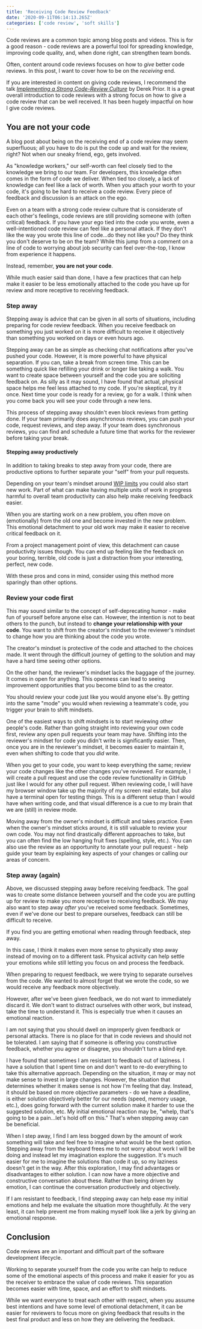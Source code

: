 ```yaml
---
title: 'Receiving Code Review Feedback'
date: '2020-09-11T06:14:13.265Z'
categories: ['code review', 'soft skills']
---
```


Code reviews are a common topic among blog posts and videos. This is for a good reason - code reviews are a powerful tool for spreading knowledge, improving code quality, and, when done right, can strengthen team bonds.

Often, content around code reviews focuses on how to _give_ better code reviews. In this post, I want to cover how to be on the _receiving_ end.

If you are interested in content on giving code reviews, I recommend the talk [_Implementing a Strong Code-Review Culture_](https://youtu.be/PJjmw9TRB7s) by Derek Prior. It is a great overall introduction to code reviews with a strong focus on how to give a code review that can be well received. It has been hugely impactful on how I give code reviews.

## You are not your code

A blog post about being on the receiving end of a code review may seem superfluous; all you have to do is put the code up and wait for the review, right? Not when our sneaky friend, ego, gets involved.

As "knowledge workers," our self-worth can feel closely tied to the knowledge we bring to our team. For developers, this knowledge often comes in the form of code we deliver. When tied too closely, a lack of knowledge can feel like a lack of worth. When you attach your worth to your code, it's going to be hard to receive a code review. Every piece of feedback and discussion is an attack on the ego.

Even on a team with a strong code review culture that is considerate of each other's feelings, code reviews are still providing someone with (often critical) feedback. If you have your ego tied into the code you wrote, even a well-intentioned code review can feel like a personal attack. If they don't like the way you wrote this line of code...do they not like you? Do they think you don't deserve to be on the team? While this jump from a comment on a line of code to worrying about job security can feel over-the-top, I know from experience it happens.

 Instead, remember, **you are not your code**. 

While much easier said than done, I have a few practices that can help make it easier to be less emotionally attached to the code you have up for review and more receptive to receiving feedback.

### Step away

Stepping away is advice that can be given in all sorts of situations, including preparing for code review feedback. When you receive feedback on something you just worked on it is more difficult to receive it objectively than something you worked on days or even hours ago.

Stepping away can be as simple as checking chat notifications after you've pushed your code. However, it is more powerful to have physical separation. If you can, take a break from screen time. This can be something quick like refilling your drink or longer like taking a walk. You want to create space between yourself and the code you are soliciting feedback on. As silly as it may sound, I have found that actual, physical space helps me feel less attached to my code. If you're skeptical, try it once. Next time your code is ready for a review, go for a walk. I think when you come back you will see your code through a new lens.

This process of stepping away shouldn't even block reviews from getting done. If your team primarily does asynchronous reviews, you can push your code, request reviews, and step away. If your team does synchronous reviews, you can find and schedule a future time that works for the reviewer before taking your break.

#### Stepping away productively

In addition to taking breaks to step away from your code, there are productive options to further separate your "self" from your pull requests.

Depending on your team's mindset around [WIP limits](https://www.planview.com/resources/articles/benefits-wip-limits/) you could also start new work. Part of what can make having multiple units of work in progress harmful to overall team productivity can also help make receiving feedback easier.

When you are starting work on a new problem, you often move on (emotionally) from the old one and become invested in the new problem. This emotional detachment to your old work may make it easier to receive critical feedback on it.

From a project management point of view, this detachment can cause productivity issues though. You can end up feeling like the feedback on your boring, terrible, old code is just a distraction from your interesting, perfect, new code.

With these pros and cons in mind, consider using this method more sparingly than other options.

### Review your code first

This may sound similar to the concept of self-deprecating humor - make fun of yourself before anyone else can. However, the intention is not to beat others to the punch, but instead to **change your relationship with your code**.  You want to shift from the creator's mindset to the reviewer's mindset to change how you are thinking about the code you wrote.

The creator's mindset is protective of the code and attached to the choices made. It went through the difficult journey of getting to the solution and may have a hard time seeing other options. 

On the other hand, the reviewer's mindset lacks the baggage of the journey. It comes in open for anything. This openness can lead to seeing improvement opportunities that you become blind to as the creator.

You should review your code just like you would anyone else's. By getting into the same "mode" you would when reviewing a teammate's code, you trigger your brain to shift mindsets.  

One of the easiest ways to shift mindsets is to start reviewing other people's code. Rather than going straight into reviewing your own code first, review any open pull requests your team may have. Shifting into the reviewer's mindset for code you didn't write is significantly easier. Then, once you are in the reviewer's mindset, it becomes easier to maintain it, even when shifting to code that you _did_ write.

When you get to your code, you want to keep everything the same;  review your code changes like the other changes you've reviewed. For example, I will create a pull request and use the code review functionality in GitHub just like I would for any other pull request. When reviewing code,  I will have my browser window take up the majority of my screen real estate, but also have a terminal open for testing things. This is a different setup than I would have when writing code, and that visual difference is a cue to my brain that we are (still) in review mode. 

Moving away from the owner's mindset is difficult and takes practice. Even when the owner's mindset sticks around, it is still valuable to review your own code. You may not find drastically different approaches to take, but you can often find the low hanging fruit fixes (spelling, style, etc.). You can also use the review as an opportunity to annotate your pull request - help guide your team by explaining key aspects of your changes or calling our areas of concern. 

### Step away (again)

Above, we discussed stepping away before receiving feedback. The goal was to create some distance between yourself and the code you are putting up for review to make you more receptive to receiving feedback. We may also want to step away _after_ you've received some feedback. Sometimes, even if we've done our best to prepare ourselves, feedback can still be difficult to receive.

If you find you are getting emotional when reading through feedback, step away.

In this case, I think it makes even more sense to physically step away instead of moving on to a different task. Physical activity can help settle your emotions while still letting you focus on and process the feedback. 

When preparing to request feedback, we were trying to separate ourselves from the code. We wanted to almost forget that we wrote the code, so we would receive any feedback more objectively. 

However, after we've been given feedback, we do not want to immediately discard it. We don't want to distract ourselves with other work, but instead, take the time to understand it. This is especially true when it causes an emotional reaction.

I am not saying that you should dwell on improperly given feedback or personal attacks. There is no place for that in code reviews and should not be tolerated. I am saying that if someone is offering you constructive feedback, whether you agree or disagree, you shouldn't turn a blind eye.

I have found that sometimes I am resistant to feedback out of laziness. I have a solution that I spent time on and don't want to re-do everything to take this alternative approach. Depending on the situation, it may or may not make sense to invest in large changes. However, the situation that determines whether it makes sense is not how I'm feeling that day. Instead, it should be based on more objective parameters - do we have a deadline, is either solution objectively better for our needs (speed, memory usage, etc.), does going forward with the current solution make it harder to use the suggested solution, etc. My initial emotional reaction may be, "whelp, that's going to be a pain...let's hold off on this." That's when stepping away can be beneficial. 

When I step away, I find I am less bogged down by the amount of work something will take and feel free to imagine what would be the best option. Stepping away from the keyboard frees me to not worry about work I will be doing and instead let my imagination explore the suggestion. It's much easier for me to imagine the solutions than code it up, so my laziness doesn't get in the way. After this exploration, I may find advantages or disadvantages to either solution. I can now have a more objective and constructive conversation about these. Rather than being driven by emotion, I can continue the conversation productively and objectively.

If I am resistant to feedback, I find stepping away can help ease my initial emotions and help me evaluate the situation more thoughtfully. At the very least, it can help prevent me from making myself look like a jerk by giving an emotional response.

## Conclusion

Code reviews are an important and difficult part of the software development lifecycle. 

Working to separate yourself from the code you write can help to reduce some of the emotional aspects of this process and make it easier for you as the receiver to embrace the value of code reviews. This separation becomes easier with time, space, and an effort to shift mindsets.

While we want everyone to treat each other with respect, when you assume best intentions and have some level of emotional detachment, it can be easier for reviewers to focus more on giving feedback that results in the best final product and less on how they are delivering the feedback.
